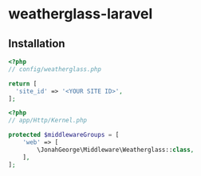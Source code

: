 # weatherglass-laravel

## Installation

```php
<?php
// config/weatherglass.php

return [
  'site_id' => '<YOUR SITE ID>',
];
```

```php
<?php
// app/Http/Kernel.php

protected $middlewareGroups = [
    'web' => [
        \JonahGeorge\Middleware\Weatherglass::class,
    ],
];
```
